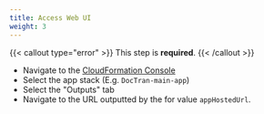 ```yaml
---
title: Access Web UI
weight: 3
---
```


<!--
Copyright Amazon.com, Inc. or its affiliates. All Rights Reserved.
SPDX-License-Identifier: MIT-0
-->

{{< callout type="error" >}}
This step is **required**.
{{< /callout >}}

- Navigate to the [CloudFormation Console](https://console.aws.amazon.com/cloudformation/home)
- Select the app stack (E.g. `DocTran-main-app`)
- Select the "Outputs" tab
- Navigate to the URL outputted by the for value `appHostedUrl`.